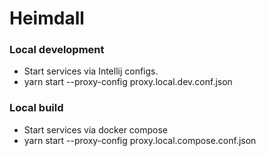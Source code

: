 # Heimdall

### Local development
- Start services via Intellij configs.
- yarn start --proxy-config proxy.local.dev.conf.json 

### Local build
- Start services via docker compose
- yarn start --proxy-config proxy.local.compose.conf.json 
